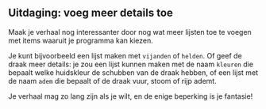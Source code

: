 ## Uitdaging: voeg meer details toe

Maak je verhaal nog interessanter door nog wat meer lijsten toe te voegen met items waaruit je programma kan kiezen.

Je kunt bijvoorbeeld een lijst maken met `vijanden` of `helden`. Of geef de draak meer details: je zou een lijst kunnen maken met de naam `kleuren` die bepaalt welke huidskleur de schubben van de draak hebben, of een lijst met de naam `adem` die bepaalt of de draak vuur, stoom of rijp ademt.

Je verhaal mag zo lang zijn als je wilt, en de enige beperking is je fantasie!